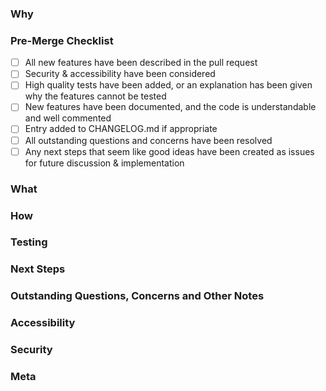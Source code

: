 ### Why
<!--
A summary of what problem this pull request is trying to solve. Include a #reference to an existing issue, which should provide a more detailed explanation of the problem, as well as any discussion about the nature of the problem.

If appropriate, use github's [issue linking keywords](https://docs.github.com/en/github/managing-your-work-on-github/linking-a-pull-request-to-an-issue#linking-a-pull-request-to-an-issue-using-a-keyword) to automatically close any issues that this pull request resolves.
-->

### Pre-Merge Checklist
<!-- All these boxes should be checked off before any pull request is merged! -->

- [ ] All new features have been described in the pull request
- [ ] Security & accessibility have been considered
- [ ] High quality tests have been added, or an explanation has been given why the features cannot be tested
- [ ] New features have been documented, and the code is understandable and well commented
- [ ] Entry added to CHANGELOG.md if appropriate
- [ ] All outstanding questions and concerns have been resolved
- [ ] Any next steps that seem like good ideas have been created as issues for future discussion & implementation

### What
<!--
A list of the changes included in this pull request. A checkbox list is probably a good choice here, and the boxes should be checked off as tasks are completed. This section may be omitted if the Why section provides enough information and only a few changes were made (eg, for simple bug reports).

Always highlight breaking changes or any changes that effect the behaviour of user facing components of the application

- [ ] Put your changes in a list like this
- [x] Then you can check them off like this!


Also, include screenshots if you can!
-->

### How
<!--
Describe how you solved the problem. This is not a replacement for documentation, but should give people context and a high-level understanding of your solution before/without reading your code. In particular, if your solution implements or makes use of any algorithms, protocols or paradigms that some developers may be unfamiliar with (such as using a cryptographic hash function, implementing a particular high performance data structure or using functional programming concepts, etc) you should mention it here, and ideally one or two links that point people to learning resources. Also, if you found anything difficult, or you feel that your solution is "clever", you should probably talk about it here, and explain what you did.
-->

### Testing
<!--
If possible you should add tests to ensure that any changes you make work as expected! Describe the tests you added, or make note of anything you couldn't figure out how to test. You don't need to go into a whole lot of detail (good tests should be pretty self explanatory) but at a minimum make note of where you put any new tests in the code base.

IF YOU CHANGED THE BEHAVIOR OF ANY TESTS THAT WERE PREVIOUSLY IMPLEMENTED ALWAYS MAKE A NOTE OF IT AND DESCRIBE WHAT YOU CHANGED AND WHY!
-->

### Next Steps
<!--
This section is to highlight any ideas you have for how this feature could be extended in the future.

You should also consider adding issues for these next steps
-->

### Outstanding Questions, Concerns and Other Notes
<!--
Any questions or concerns you were unable to address while implementing this solution. For example, "I've implemented heat vision resistance, but do we expect to be attacked by superman?"

If you find that this section is getting long, or the questions and concerns have a significant impact on the quality of this solution, consider making this a ["draft"](https://github.blog/2019-02-14-introducing-draft-pull-requests/) pull request to ensure that it is not merged until it is ready.

This may be another place where a checklist is a good choice, so people can see which questions have been resolved.
-->

### Accessibility
<!--
If this change will make any significant changes to either physical accessibility (eg, making the website work better with screenreaders) or technical accessibility (eg, making the website load faster for people with marginal internet), you should explain what they are, and highlight any issues or concerns you might have that haven't been resolved.
-->

### Security
<!--
Address how this change will improve/lessen the security of the application - for example, it improves HTML sanitization or opens a new attack surface. Always explain so that developers without a security background can understand. Similarly, address how this change will impact the accessibility of the application. Be sure to address both physical accessibility (eg, making the website work better with screenreaders) and technical accessibility (eg, making the website load faster for people with marginal internet). If you're not sure what to put here, don't worry! Just explain what you can, and make sure to note that you think this issue needs to be reviewed with security & accessibility in mind
-->

### Meta
<!--
Any additional notes you have regarding your experience working on this pull request as a contributor. If this is very detailed, it could be a good idea to create an issue to address it.
-->
